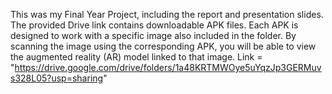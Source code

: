 This was my Final Year Project, including the report and presentation slides.
The provided Drive link contains downloadable APK files. Each APK is designed to work with a specific image also included in the folder. 
By scanning the image using the corresponding APK, you will be able to view the augmented reality (AR) model linked to that image.
Link = "https://drive.google.com/drive/folders/1a48KRTMWOye5uYqzJp3GERMuvs328L05?usp=sharing"
